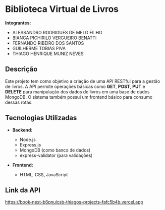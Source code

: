 # Biblioteca Virtual de Livros

**Integrantes:**  
- ALESSANDRO RODRIGUES DE MELO FILHO  
- BIANCA PICHIRILO VERGUEIRO BENATTI 
- FERNANDO RIBEIRO DOS SANTOS
- GUILHERME TOBIAS PIVA
- THIAGO HENRIQUE MUNIZ NEVES


## Descrição

Este projeto tem como objetivo a criação de uma API RESTful para a gestão de livros. A API permite operações básicas como **GET**, **POST**, **PUT** e **DELETE** para manipulação dos dados de livros em uma base de dados MongoDB. O sistema também possui um frontend básico para consumo dessas rotas.

## Tecnologias Utilizadas

- **Backend:**
  - Node.js
  - Express.js
  - MongoDB (como banco de dados)
  - express-validator (para validações)
  
- **Frontend:**
  - HTML, CSS, JavaScript

## Link da API
https://book-nest-b6pnulcsb-thiagos-projects-fafc5b4b.vercel.app

